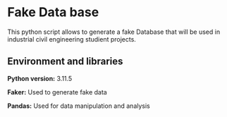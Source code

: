 # Fake Data base
This python script allows to generate a fake Database that will be used in industrial civil engineering studient projects.

## Environment and libraries

**Python version:** 3.11.5

**Faker:** Used to generate fake data

**Pandas:** Used for data manipulation and analysis